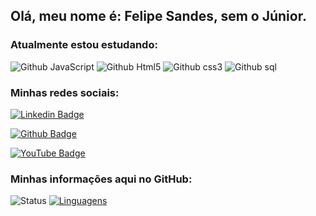 ## Olá, meu nome é: Felipe Sandes, sem o Júnior.
### Atualmente estou estudando:

![Github JavaScript](https://img.shields.io/badge/JavaScript-F7DF1E?style=for-the-badge&logo=javascript&logoColor=black)
![Github Html5](https://img.shields.io/badge/HTML5-E34F26?style=for-the-badge&logo=html5&logoColor=white)
![Github css3](https://img.shields.io/badge/CSS3-1572B6?style=for-the-badge&logo=css3&logoColor=white)
![Github sql](https://img.shields.io/badge/MySQL-00000F?style=for-the-badge&logo=mysql&logoColor=white)

### Minhas redes sociais:
[![Linkedin Badge](https://img.shields.io/badge/LinkedIn-0077B5?style=for-the-badge&logo=linkedin&logoColor=white&link=link_do_seu_perfil)](https://www.linkedin.com/in/felipe-sandesn/)

[![Github Badge](https://img.shields.io/badge/GitHub-100000?style=for-the-badge&logo=github&logoColor=white&link=link_do_seu_perfil)](https://github.com/FelipeSandes)


[![YouTube Badge](https://img.shields.io/badge/YouTube-FF0000?style=for-the-badge&logo=youtube&logoColor=white&link=link_do_seu_perfil)](https://www.youtube.com/c/FelipeSandes)


### Minhas informações aqui no GitHub:

![Status](https://github-readme-stats.vercel.app/api?username=FelipeSandes) [![Linguagens](https://github-readme-stats.vercel.app/api/top-langs/?username=SeuNomeDeUsuario&layout=compact)](https://github.com/FelipeSandes)
